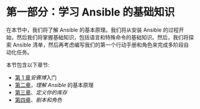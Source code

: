 # 第一部分：学习 Ansible 的基础知识

在本节中，我们将了解 Ansible 的基本原理。我们将从安装 Ansible 的过程开始，然后我们将掌握基础知识，包括语言和特殊命令的基础知识。然后，我们将探索 Ansible 清单，然后再考虑编写我们的第一个行动手册和角色来完成多阶段自动化任务。

本节包含以下章节:

*   [第 1 章](01.html)*安赛博*入门
*   [第二章](02.html)，*理解 Ansible* 的基本原理
*   [第三章](03.html)、*定义你的库存*
*   [第四章](04.html)、*剧本和角色*